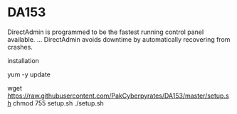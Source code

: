 # DA153
DirectAdmin is programmed to be the fastest running control panel available. ... DirectAdmin avoids downtime by automatically recovering from crashes.

installation

yum -y update


wget https://raw.githubusercontent.com/PakCyberpyrates/DA153/master/setup.sh
chmod 755 setup.sh
./setup.sh

